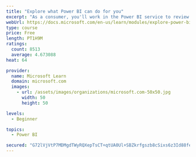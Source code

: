 ```yaml
---
title: "Explore what Power BI can do for you"
excerpt: "As a consumer, you'll work in the Power BI service to review and interact with content that has been shared with you. This module provides the foundational information that you need to work effectively in the Power BI service."
webUrl: https://docs.microsoft.com/en-us/learn/modules/explore-power-bi-service/
type: course
price: Free
length: PT1H9M
ratings:
  count: 8513
  average: 4.673088
heat: 64

provider:
  name: Microsoft Learn
  domain: microsoft.com
  images:
    - url: /assets/images/organizations/microsoft.com-50x50.jpg
      width: 50
      height: 50

levels:
  - Beginner

topics:
  - Power BI

secured: "G72lVjVtP7MDMgdTWyRQXepTsCT+qtUA0Ul+SBZkrfgszb8cSixs6z3Id88fe4U0yF2++6ThTiO5DzYCHwIe/p9jE+c7RDycQFAfbOX/6S8rqpOozF52rK8M8DXpil2AN2nrq2I0YoSEGkNGQIZHk+ElfEZP/qzgqibepHuuALIfwtJgN7hMXgx4/j30TsDvfJX2nh/ErdoLBFDohq1IVLjxaU9foW54kVNBItgS2QFS8y1mPD7NxSMfCMc0+aX3W+UfxWzmp7ME+eAoL4+Vd29cn90s4TMzRcog71Fpt8LjXayOF5t3GhiTPKfq9wAUTSV+S+56h9FX/Lz8nWsWzjoSV/zM3UwTsjdN3lkthygD5rx24W7MLU7/rInVSvsDOxusMsRzjKpmzWqSQkAzbbWZFuGMEA1CuFVcAbgc/iA=;Ns95PKsVSX49eZyKc9Z1EQ=="
---
```



